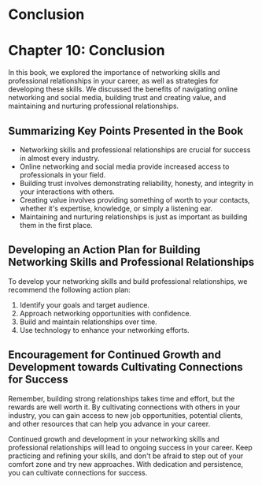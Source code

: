 # Conclusion

Chapter 10: Conclusion
======================

In this book, we explored the importance of networking skills and professional relationships in your career, as well as strategies for developing these skills. We discussed the benefits of navigating online networking and social media, building trust and creating value, and maintaining and nurturing professional relationships.

Summarizing Key Points Presented in the Book
--------------------------------------------

* Networking skills and professional relationships are crucial for success in almost every industry.
* Online networking and social media provide increased access to professionals in your field.
* Building trust involves demonstrating reliability, honesty, and integrity in your interactions with others.
* Creating value involves providing something of worth to your contacts, whether it's expertise, knowledge, or simply a listening ear.
* Maintaining and nurturing relationships is just as important as building them in the first place.

Developing an Action Plan for Building Networking Skills and Professional Relationships
---------------------------------------------------------------------------------------

To develop your networking skills and build professional relationships, we recommend the following action plan:

1. Identify your goals and target audience.
2. Approach networking opportunities with confidence.
3. Build and maintain relationships over time.
4. Use technology to enhance your networking efforts.

Encouragement for Continued Growth and Development towards Cultivating Connections for Success
----------------------------------------------------------------------------------------------

Remember, building strong relationships takes time and effort, but the rewards are well worth it. By cultivating connections with others in your industry, you can gain access to new job opportunities, potential clients, and other resources that can help you advance in your career.

Continued growth and development in your networking skills and professional relationships will lead to ongoing success in your career. Keep practicing and refining your skills, and don't be afraid to step out of your comfort zone and try new approaches. With dedication and persistence, you can cultivate connections for success.